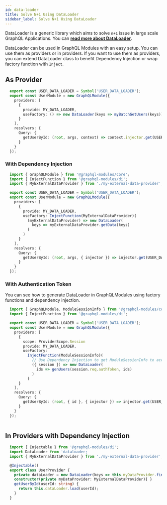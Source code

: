 ```yaml
---
id: data-loader
title: Solve N+1 Using DataLoader
sidebar_label: Solve N+1 Using DataLoader
---
```


DataLoader is a generic library which aims to solve `n+1` issue in large scale GraphQL Applications. You can **[read more about DataLoader](https://github.com/facebook/dataloader)**.

DataLoader can be used in GraphQL Modules with an easy setup. You can use them as providers or in providers. If you want to use them as providers, you can extend DataLoader class to benefit Dependency Injection or wrap factory function with `Inject`.

## As Provider

```typescript
  export const USER_DATA_LOADER = Symbol('USER_DATA_LOADER');
  export const UserModule = new GraphQLModule({
    providers: [
      {
        provide: MY_DATA_LOADER,
        useFactory: () => new DataLoader(keys => myBatchGetUsers(keys));
      }
    ],
    resolvers: {
      Query: {
        getUserById: (root, args, context) => context.injector.get(USER_DATA_LOADER).load(args.id)
      }
    }
  });
```

### With Dependency Injection

```typescript
  import { GraphQLModule } from '@graphql-modules/core';
  import { InjectFunction } from '@graphql-modules/di';
  import { MyExternalDataProvider } from './my-external-data-provider';

  export const USER_DATA_LOADER = Symbol('USER_DATA_LOADER');
  export const UserModule = new GraphQLModule({
    providers: [
      {
        provide: MY_DATA_LOADER,
        useFactory: InjectFunction(MyExternalDataProvider)(
          (myExternalDataProvider) => new DataLoader(
            keys => myExternalDataProvider.getData(keys)
          )
        )
      }
    ],
    resolvers: {
      Query: {
        getUserById: (root, args, { injector }) => injector.get(USER_DATA_LOADER).load(args.id)
      }
    }
  });
```

### With Authentication Token

You can see how to generate DataLoader in GraphQLModules using factory functions and dependency injection.

```typescript
  import { GraphQLModule, ModuleSessionInfo } from '@graphql-modules/core';
  import { InjectFunction } from '@graphql-modules/di';

  export const USER_DATA_LOADER = Symbol('USER_DATA_LOADER');
  export const UserModule = new GraphQLModule({
    providers: [
      {
        scope: ProviderScope.Session
        provide: MY_DATA_LOADER,
        useFactory:
          InjectFunction(ModuleSessionInfo)(
            // Use Dependency Injection to get ModuleSessionInfo to access network session
            ({ session }) => new DataLoader(
              ids => genUsers(session.req.authToken, ids)
            )
          )
      }
    ],
    resolvers: {
      Query: {
        getUserById: (root, { id }, { injector }) => injector.get(USER_DATA_LOADER).load(id)
      }
    }
  });
  
```

## In Providers with Dependency Injection

```typescript
  import { Injectable } from '@graphql-modules/di';
  import DataLoader from 'dataloader;
  import { MyExternalDataProvider } from './my-external-data-provider';

  @Injectable()
  export class UserProvider {
    private dataLoader = new DataLoader(keys => this.myDataProvider.findUsers(keys));
    constructor(private myDataProvider: MyExternalDataProvider){ }
    getUserById(userId: string) {
      return this.dataLoader.load(userId);
    }
  }
```
